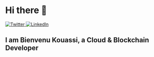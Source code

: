 # Hi there 👋

<div align="left">
  <a href="https://twitter.com/lemanbrick">
    <img
      src="https://img.shields.io/twitter/follow/lemanbrick?label=Twitter&logo=twitter&style=flat-square&color=1da1f2&logoColor=ffffff"
      alt="Twitter"
    />
  </a>
  <a href="https://www.linkedin.com/in/bienvenu-kouassi/">
    <img
      src="https://img.shields.io/static/v1?logo=linkedin&style=flat-square&color=0072b1&label=LinkedIn&message=%E2%98%86"
      alt="LinkedIn"
    />
  </a>

</div>

## I am Bienvenu Kouassi, a Cloud & Blockchain Developer

<!--
- 🌱 I’m currently working on **mobile development projects using Flutter**
- 👯 I contribute on **AppFlowy**
- 💬 Ask me any *question* you want

- 🤔 I’m looking for help with ...
- 🔭 I am currently working on a **crypto wallet project**
- 📫 How to reach me: 
- 😄 Pronouns: he
- ⚡ Fun fact: ...
-->
